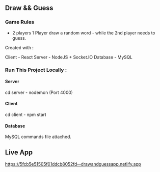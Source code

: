 ## Draw && Guess

### Game Rules
* 2 players 
1 Player draw a random word - while the 2nd player needs to guess.

Created with :

Client - React
Server - NodeJS + Socket.IO
Database - MySQL

### Run This Project Locally :
#### Server
cd server - nodemon (Port 4000)
#### Client
cd client - npm start
#### Database
MySQL commands file attached.

## Live App
https://5fcb5e51505f01ddcb8052fd--drawandguessapp.netlify.app